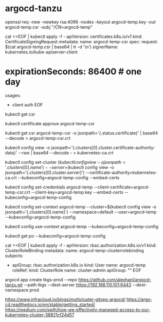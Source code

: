 # argocd-tanzu

openssl req -new -newkey rsa:4096 -nodes -keyout argocd-temp.key -out argocd-temp.csr -subj "/CN=argocd-temp"

<!-- cat argocd-temp.csr | base64 | tr -d '\n' -->

cat <<EOF | kubectl apply -f -
apiVersion: certificates.k8s.io/v1
kind: CertificateSigningRequest
metadata:
  name: argocd-temp-csr
spec:
  request: $(cat argocd-temp.csr | base64 | tr -d '\n')
  signerName: kubernetes.io/kube-apiserver-client
  # expirationSeconds: 86400  # one day
  usages:
  - client auth
EOF

kubectl get csr

kubectl certificate approve argocd-temp-csr

kubectl get csr argocd-temp-csr -o jsonpath='{.status.certificate}' | base64 --decode > argocd-temp-csr.crt

kubectl config view -o jsonpath='{.clusters[0].cluster.certificate-authority-data}' --raw | base64 --decode - > kubernetes-ca.crt

kubectl config set-cluster $(kubectl config view -o jsonpath='{.clusters[0].name}') --server=$(kubectl config view -o jsonpath='{.clusters[0].cluster.server}') --certificate-authority=kubernetes-ca.crt --kubeconfig=argocd-temp-config --embed-certs

kubectl config set-credentials argocd-temp --client-certificate=argocd-temp-csr.crt --client-key=argocd-temp.key --embed-certs --kubeconfig=argocd-temp-config

kubectl config set-context argocd-temp --cluster=$(kubectl config view -o jsonpath='{.clusters[0].name}') --namespace=default --user=argocd-temp --kubeconfig=argocd-temp-config



kubectl config use-context argocd-temp --kubeconfig=argocd-temp-config

kubectl get po  --kubeconfig=argocd-temp-config


cat <<EOF | kubectl apply -f -
apiVersion: rbac.authorization.k8s.io/v1
kind: ClusterRoleBinding
metadata:
  name: argocd-temp-clusterrolebinding
subjects:
- apiGroup: rbac.authorization.k8s.io
  kind: User
  name: argocd-temp
roleRef:
  kind: ClusterRole
  name: cluster-admin
  apiGroup: ""
EOF


argocd app create tkgs-prod --repo https://github.com/alexhanl/argocd-tanzu.git --path tkgs --dest-server https://192.168.110.101:6443 --dest-namespace prod




https://www.infracloud.io/blogs/multicluster-gitops-argocd/
https://argo-cd.readthedocs.io/en/stable/getting_started/
https://medium.com/swlh/how-we-effectively-managed-access-to-our-kubernetes-cluster-38821cf24d57
